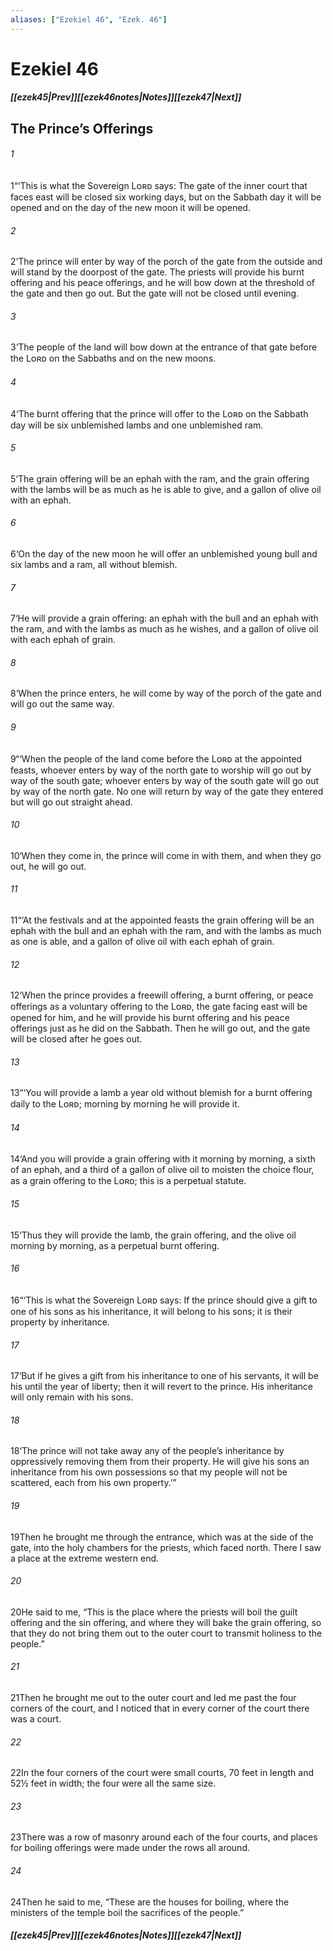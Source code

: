 ```yaml
---
aliases: ["Ezekiel 46", "Ezek. 46"]
---
```

# Ezekiel 46
##### <span class=arrow-left></span>[[ezek45|Prev]]<span class=navigation-separator></span>[[ezek46notes|Notes]]<span class=navigation-separator></span>[[ezek47|Next]]<span class=arrow-right></span>
## The Prince’s Offerings
###### 1
<span class=verse-first>1</span>“‘This is what the Sovereign Lᴏʀᴅ says: The gate of the inner court that faces east will be closed six working days, but on the Sabbath day it will be opened and on the day of the new moon it will be opened.
###### 2
<span class=verse-body>2</span>‘The prince will enter by way of the porch of the gate from the outside and will stand by the doorpost of the gate. The priests will provide his burnt offering and his peace offerings, and he will bow down at the threshold of the gate and then go out. But the gate will not be closed until evening.
###### 3
<span class=verse-body>3</span>‘The people of the land will bow down at the entrance of that gate before the Lᴏʀᴅ on the Sabbaths and on the new moons.
###### 4
<span class=verse-body>4</span>‘The burnt offering that the prince will offer to the Lᴏʀᴅ on the Sabbath day will be six unblemished lambs and one unblemished ram.
###### 5
<span class=verse-body>5</span>‘The grain offering will be an ephah with the ram, and the grain offering with the lambs will be as much as he is able to give, and a gallon of olive oil with an ephah.
###### 6
<span class=verse-body>6</span>‘On the day of the new moon he will offer an unblemished young bull and six lambs and a ram, all without blemish.
###### 7
<span class=verse-body>7</span>‘He will provide a grain offering: an ephah with the bull and an ephah with the ram, and with the lambs as much as he wishes, and a gallon of olive oil with each ephah of grain.
###### 8
<span class=verse-body>8</span>‘When the prince enters, he will come by way of the porch of the gate and will go out the same way.
###### 9
<span class=verse-body>9</span>“‘When the people of the land come before the Lᴏʀᴅ at the appointed feasts, whoever enters by way of the north gate to worship will go out by way of the south gate; whoever enters by way of the south gate will go out by way of the north gate. No one will return by way of the gate they entered but will go out straight ahead.
###### 10
<span class=verse-body>10</span>‘When they come in, the prince will come in with them, and when they go out, he will go out.
<div class=paragraph-break></div>

###### 11
<span class=verse-first>11</span>“‘At the festivals and at the appointed feasts the grain offering will be an ephah with the bull and an ephah with the ram, and with the lambs as much as one is able, and a gallon of olive oil with each ephah of grain.
###### 12
<span class=verse-body>12</span>‘When the prince provides a freewill offering, a burnt offering, or peace offerings as a voluntary offering to the Lᴏʀᴅ, the gate facing east will be opened for him, and he will provide his burnt offering and his peace offerings just as he did on the Sabbath. Then he will go out, and the gate will be closed after he goes out.
<div class=paragraph-break></div>

###### 13
<span class=verse-first>13</span>“‘You will provide a lamb a year old without blemish for a burnt offering daily to the Lᴏʀᴅ; morning by morning he will provide it.
###### 14
<span class=verse-body>14</span>‘And you will provide a grain offering with it morning by morning, a sixth of an ephah, and a third of a gallon of olive oil to moisten the choice flour, as a grain offering to the Lᴏʀᴅ; this is a perpetual statute.
###### 15
<span class=verse-body>15</span>‘Thus they will provide the lamb, the grain offering, and the olive oil morning by morning, as a perpetual burnt offering.
<div class=paragraph-break></div>

###### 16
<span class=verse-first>16</span>“‘This is what the Sovereign Lᴏʀᴅ says: If the prince should give a gift to one of his sons as his inheritance, it will belong to his sons; it is their property by inheritance.
###### 17
<span class=verse-body>17</span>‘But if he gives a gift from his inheritance to one of his servants, it will be his until the year of liberty; then it will revert to the prince. His inheritance will only remain with his sons.
###### 18
<span class=verse-body>18</span>‘The prince will not take away any of the people’s inheritance by oppressively removing them from their property. He will give his sons an inheritance from his own possessions so that my people will not be scattered, each from his own property.’”
<div class=paragraph-break></div>

###### 19
<span class=verse-first>19</span>Then he brought me through the entrance, which was at the side of the gate, into the holy chambers for the priests, which faced north. There I saw a place at the extreme western end.
###### 20
<span class=verse-body>20</span>He said to me, “This is the place where the priests will boil the guilt offering and the sin offering, and where they will bake the grain offering, so that they do not bring them out to the outer court to transmit holiness to the people.”
<div class=paragraph-break></div>

###### 21
<span class=verse-first>21</span>Then he brought me out to the outer court and led me past the four corners of the court, and I noticed that in every corner of the court there was a court.
###### 22
<span class=verse-body>22</span>In the four corners of the court were small courts, 70 feet in length and 52½ feet in width; the four were all the same size.
###### 23
<span class=verse-body>23</span>There was a row of masonry around each of the four courts, and places for boiling offerings were made under the rows all around.
###### 24
<span class=verse-body>24</span>Then he said to me, “These are the houses for boiling, where the ministers of the temple boil the sacrifices of the people.”
##### <span class=arrow-left></span>[[ezek45|Prev]]<span class=navigation-separator></span>[[ezek46notes|Notes]]<span class=navigation-separator></span>[[ezek47|Next]]<span class=arrow-right></span>
